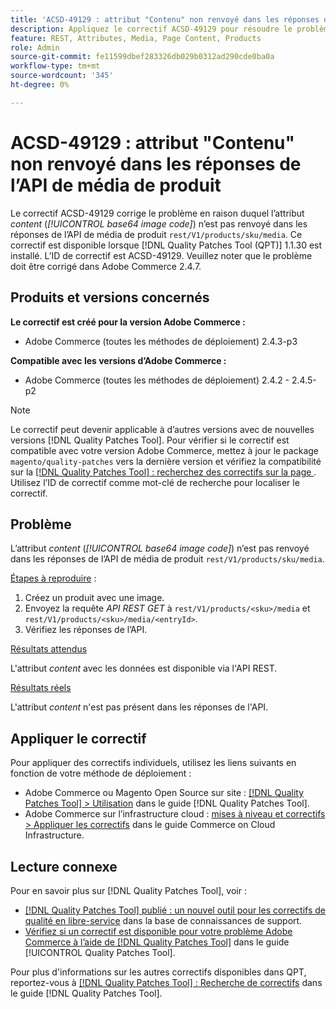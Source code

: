 ```yaml
---
title: 'ACSD-49129 : attribut "Contenu" non renvoyé dans les réponses de l’API de média de produit'
description: Appliquez le correctif ACSD-49129 pour résoudre le problème Adobe Commerce en raison duquel l’attribut *content* (*code image base64*) n’est pas renvoyé dans les réponses de l’API média du produit "rest/V1/products/sku/media".
feature: REST, Attributes, Media, Page Content, Products
role: Admin
source-git-commit: fe11599dbef283326db029b0312ad290cde0ba0a
workflow-type: tm+mt
source-wordcount: '345'
ht-degree: 0%

---
```


# ACSD-49129 : attribut &quot;Contenu&quot; non renvoyé dans les réponses de l’API de média de produit

Le correctif ACSD-49129 corrige le problème en raison duquel l’attribut *content* (*[!UICONTROL base64 image code]*) n’est pas renvoyé dans les réponses de l’API de média de produit `rest/V1/products/sku/media`. Ce correctif est disponible lorsque [!DNL Quality Patches Tool (QPT)] 1.1.30 est installé. L’ID de correctif est ACSD-49129. Veuillez noter que le problème doit être corrigé dans Adobe Commerce 2.4.7.

## Produits et versions concernés

**Le correctif est créé pour la version Adobe Commerce :**

* Adobe Commerce (toutes les méthodes de déploiement) 2.4.3-p3

**Compatible avec les versions d’Adobe Commerce :**

* Adobe Commerce (toutes les méthodes de déploiement) 2.4.2 - 2.4.5-p2

>[!NOTE]
>
>Le correctif peut devenir applicable à d’autres versions avec de nouvelles versions [!DNL Quality Patches Tool]. Pour vérifier si le correctif est compatible avec votre version Adobe Commerce, mettez à jour le package `magento/quality-patches` vers la dernière version et vérifiez la compatibilité sur la [[!DNL Quality Patches Tool] : recherchez des correctifs sur la page ](https://experienceleague.adobe.com/tools/commerce-quality-patches/index.html). Utilisez l’ID de correctif comme mot-clé de recherche pour localiser le correctif.

## Problème

L’attribut *content* (*[!UICONTROL base64 image code]*) n’est pas renvoyé dans les réponses de l’API de média de produit `rest/V1/products/sku/media`.

<u>Étapes à reproduire</u> :

1. Créez un produit avec une image.
1. Envoyez la requête *API REST GET* à `rest/V1/products/<sku>/media` et `rest/V1/products/<sku>/media/<entryId>`.
1. Vérifiez les réponses de l’API.

<u>Résultats attendus</u>

L&#39;attribut *content* avec les données est disponible via l&#39;API REST.

<u>Résultats réels</u>

L&#39;attribut *content* n&#39;est pas présent dans les réponses de l&#39;API.

## Appliquer le correctif

Pour appliquer des correctifs individuels, utilisez les liens suivants en fonction de votre méthode de déploiement :

* Adobe Commerce ou Magento Open Source sur site : [[!DNL Quality Patches Tool] > Utilisation](/help/tools/quality-patches-tool/usage.md) dans le guide [!DNL Quality Patches Tool].
* Adobe Commerce sur l’infrastructure cloud : [mises à niveau et correctifs > Appliquer les correctifs](https://experienceleague.adobe.com/docs/commerce-cloud-service/user-guide/develop/upgrade/apply-patches.html) dans le guide Commerce on Cloud Infrastructure.

## Lecture connexe

Pour en savoir plus sur [!DNL Quality Patches Tool], voir :

* [[!DNL Quality Patches Tool] publié : un nouvel outil pour les correctifs de qualité en libre-service](https://experienceleague.adobe.com/en/docs/commerce-knowledge-base/kb/announcements/commerce-announcements/magento-quality-patches-released-new-tool-to-self-serve-quality-patches) dans la base de connaissances de support.
* [Vérifiez si un correctif est disponible pour votre problème Adobe Commerce à l’aide de  [!DNL Quality Patches Tool]](/help/tools/quality-patches-tool/patches-available-in-qpt/check-patch-for-magento-issue-with-magento-quality-patches.md) dans le guide [!UICONTROL Quality Patches Tool].


Pour plus d&#39;informations sur les autres correctifs disponibles dans QPT, reportez-vous à [[!DNL Quality Patches Tool] : Recherche de correctifs](https://experienceleague.adobe.com/tools/commerce-quality-patches/index.html) dans le guide [!DNL Quality Patches Tool].
